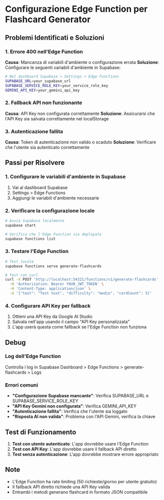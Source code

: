# Configurazione Edge Function per Flashcard Generator

## Problemi Identificati e Soluzioni

### 1. Errore 400 nell'Edge Function
**Causa**: Mancanza di variabili d'ambiente o configurazione errata
**Soluzione**: Configurare le seguenti variabili d'ambiente in Supabase:

```bash
# Nel dashboard Supabase > Settings > Edge Functions
SUPABASE_URL=your_supabase_url
SUPABASE_SERVICE_ROLE_KEY=your_service_role_key
GEMINI_API_KEY=your_gemini_api_key
```

### 2. Fallback API non funzionante
**Causa**: API Key non configurata correttamente
**Soluzione**: Assicurarsi che l'API Key sia salvata correttamente nel localStorage

### 3. Autenticazione fallita
**Causa**: Token di autenticazione non valido o scaduto
**Soluzione**: Verificare che l'utente sia autenticato correttamente

## Passi per Risolvere

### 1. Configurare le variabili d'ambiente in Supabase
1. Vai al dashboard Supabase
2. Settings > Edge Functions
3. Aggiungi le variabili d'ambiente necessarie

### 2. Verificare la configurazione locale
```bash
# Avvia Supabase localmente
supabase start

# Verifica che l'Edge Function sia deployata
supabase functions list
```

### 3. Testare l'Edge Function
```bash
# Test locale
supabase functions serve generate-flashcards

# Test con curl
curl -X POST 'http://localhost:54321/functions/v1/generate-flashcards' \
  -H 'Authorization: Bearer YOUR_JWT_TOKEN' \
  -H 'Content-Type: application/json' \
  -d '{"text": "Test text", "difficulty": "medio", "cardCount": 5}'
```

### 4. Configurare API Key per fallback
1. Ottieni una API Key da Google AI Studio
2. Salvala nell'app usando il campo "API Key personalizzata"
3. L'app userà questa come fallback se l'Edge Function non funziona

## Debug

### Log dell'Edge Function
Controlla i log in Supabase Dashboard > Edge Functions > generate-flashcards > Logs

### Errori comuni
- **"Configurazione Supabase mancante"**: Verifica SUPABASE_URL e SUPABASE_SERVICE_ROLE_KEY
- **"API Key Gemini non configurata"**: Verifica GEMINI_API_KEY
- **"Autenticazione fallita"**: Verifica che l'utente sia loggato
- **"Risposta AI non valida"**: Problema con l'API Gemini, verifica la chiave

## Test di Funzionamento

1. **Test con utente autenticato**: L'app dovrebbe usare l'Edge Function
2. **Test con API Key**: L'app dovrebbe usare il fallback API diretto
3. **Test senza autenticazione**: L'app dovrebbe mostrare errore appropriato

## Note

- L'Edge Function ha rate limiting (50 richieste/giorno per utente gratuito)
- Il fallback API diretto richiede una API Key valida
- Entrambi i metodi generano flashcard in formato JSON compatibile
